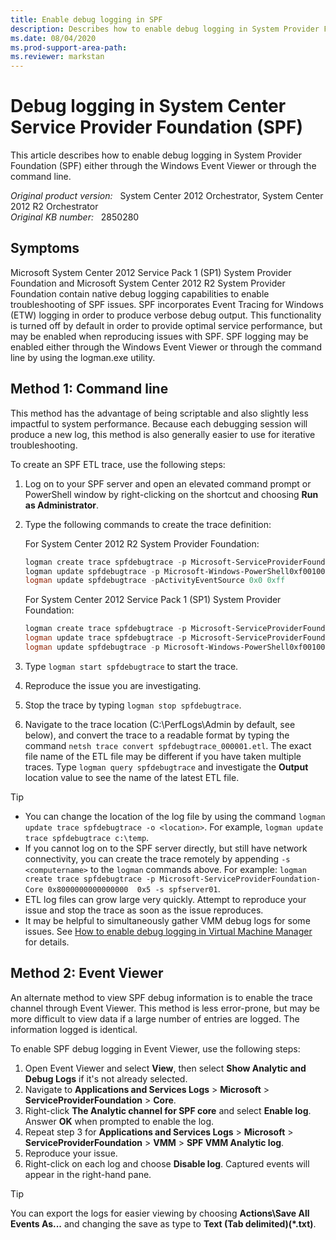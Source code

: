 ```yaml
---
title: Enable debug logging in SPF
description: Describes how to enable debug logging in System Provider Foundation (SPF) either through the Windows Event Viewer or through the command line.
ms.date: 08/04/2020
ms.prod-support-area-path:
ms.reviewer: markstan
---
```

# Debug logging in System Center Service Provider Foundation (SPF)

This article describes how to enable debug logging in System Provider Foundation (SPF) either through the Windows Event Viewer or through the command line.

_Original product version:_ &nbsp; System Center 2012 Orchestrator, System Center 2012 R2 Orchestrator  
_Original KB number:_ &nbsp; 2850280

## Symptoms

Microsoft System Center 2012 Service Pack 1 (SP1) System Provider Foundation and Microsoft System Center 2012 R2 System Provider Foundation contain native debug logging capabilities to enable troubleshooting of SPF issues. SPF incorporates Event Tracing for Windows (ETW) logging in order to produce verbose debug output. This functionality is turned off by default in order to provide optimal service performance, but may be enabled when reproducing issues with SPF. SPF logging may be enabled either through the Windows Event Viewer or through the command line by using the logman.exe utility.

## Method 1: Command line

This method has the advantage of being scriptable and also slightly less impactful to system performance. Because each debugging session will produce a new log, this method is also generally easier to use for iterative troubleshooting.

To create an SPF ETL trace, use the following steps:

1. Log on to your SPF server and open an elevated command prompt or PowerShell window by right-clicking on the shortcut and choosing **Run as Administrator**.

1. Type the following commands to create the trace definition:

   For System Center 2012 R2 System Provider Foundation:

   ```powershell
   logman create trace spfdebugtrace -p Microsoft-ServiceProviderFoundation0xc0000000000000000x5
   logman update spfdebugtrace -p Microsoft-Windows-PowerShell0xf0010000000003ff 0x5
   logman update spfdebugtrace -pActivityEventSource 0x0 0xff
   ```

   For System Center 2012 Service Pack 1 (SP1) System Provider Foundation:

   ```powershell
   logman create trace spfdebugtrace -p Microsoft-ServiceProviderFoundation-Core 0x8000000000000000  0x5
   logman update trace spfdebugtrace -p Microsoft-ServiceProviderFoundation-VMM 0x8000000000000000 0x5
   logman update spfdebugtrace -p Microsoft-Windows-PowerShell0xf0010000000003ff 0x5
   ```

1. Type `logman start spfdebugtrace` to start the trace.
1. Reproduce the issue you are investigating.
1. Stop the trace by typing `logman stop spfdebugtrace`.  
1. Navigate to the trace location (C:\PerfLogs\Admin by default, see below), and convert the trace to a readable format by typing the command `netsh trace convert spfdebugtrace_000001.etl`. The exact file name of the ETL file may be different if you have taken multiple traces. Type `logman query spfdebugtrace` and investigate the **Output** location value to see the name of the latest ETL file.

> [!TIP]
>
> - You can change the location of the log file by using the command `logman update trace spfdebugtrace -o <location>`. For example, `logman update trace spfdebugtrace c:\temp`.
> - If you cannot log on to the SPF server directly, but still have network connectivity, you can create the trace remotely by appending `-s <computername>` to the `logman` commands above. For example: `logman create trace spfdebugtrace -p Microsoft-ServiceProviderFoundation-Core 0x8000000000000000  0x5 -s spfserver01`.
> - ETL log files can grow large very  quickly.   Attempt to reproduce your issue and stop the trace as soon as the  issue reproduces.
> - It may be helpful to simultaneously gather VMM debug logs for some issues. See [How to enable debug logging in Virtual Machine Manager](https://support.microsoft.com/help/2801185) for details.

## Method 2:  Event  Viewer

An alternate method to view SPF debug information is to enable the trace channel through Event Viewer. This method is less error-prone, but may be more difficult to view data if a large number of entries are logged. The information logged is identical.

To enable SPF debug logging in Event Viewer, use the following steps:

1. Open Event Viewer and select **View**, then select **Show Analytic and Debug Logs** if it's not already selected.
2. Navigate to **Applications and Services Logs** > **Microsoft** > **ServiceProviderFoundation** > **Core**.
3. Right-click **The Analytic channel for SPF core** and select **Enable log**.  Answer **OK** when prompted to enable the log.
4. Repeat step 3 for **Applications and Services Logs** > **Microsoft** > **ServiceProviderFoundation** > **VMM** > **SPF VMM Analytic log**.
5. Reproduce your issue.
6. Right-click on each log and choose **Disable log**. Captured events will appear in the right-hand pane.

> [!TIP]
> You can export the logs for easier viewing by choosing **Actions\Save All Events As...** and changing the save as type to **Text (Tab delimited)(*.txt)**.
